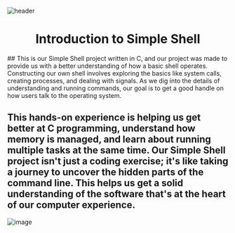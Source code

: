 
![header](https://capsule-render.vercel.app/api?type=cylinder&text=Jordan%20and%20Ivonne's%20Simple%20Shell&animation=blinking&fontSize=40&fontColor=FFFFFF)
<h1 align="center">
Introduction to Simple Shell
</h1>
## This is our Simple Shell project written in C, and our project was made to provide us with a better understanding of how a basic shell operates. Constructing our own shell involves exploring the basics like system calls, creating processes, and dealing with signals. As we dig into the details of understanding and running commands, our goal is to get a good handle on how users talk to the operating system. 

## This hands-on experience is helping us get better at C programming, understand how memory is managed, and learn about running multiple tasks at the same time. Our Simple Shell project isn't just a coding exercise; it's like taking a journey to uncover the hidden parts of the command line. This helps us get a solid understanding of the software that's at the heart of our computer experience.

![image](https://github.com/bonxbons/holbertonschool-simple_shell/assets/144151209/b1ec1475-855e-450c-83d1-8a0c4cc9e303)
